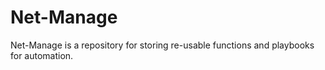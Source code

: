 # Net-Manage
Net-Manage is a repository for storing re-usable functions and playbooks for automation.
